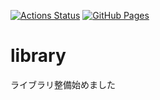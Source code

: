 ﻿[![Actions Status](https://github.com/tqkoh/library/workflows/verify/badge.svg)](https://github.com/tqkoh/library/actions)
[![GitHub Pages](https://img.shields.io/static/v1?label=GitHub+Pages&message=+&color=brightgreen&logo=github)](https://tqkoh.github.io/library/)

# library
ライブラリ整備始めました
